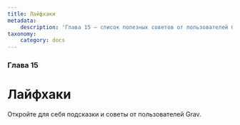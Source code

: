 ```yaml
---
title: Лайфхаки
metadata:
    description: 'Глава 15 — список полезных советов от пользователей Grav CMS.'
taxonomy:
    category: docs
---
```


### Глава 15

# Лайфхаки

Откройте для себя подсказки и советы от пользователей Grav.

